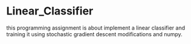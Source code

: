 # Linear_Classifier
this programming assignment is about implement a linear classifier and training it using stochastic gradient descent modifications and numpy.
